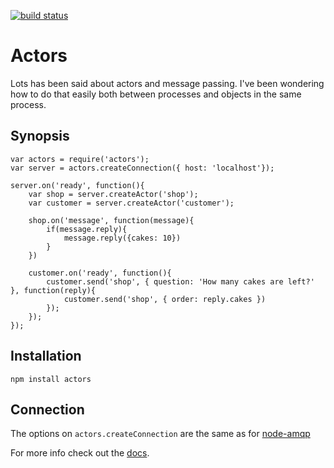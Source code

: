 [![build status](https://secure.travis-ci.org/flashingpumpkin/node-actors.png)](http://travis-ci.org/flashingpumpkin/node-actors)
# Actors

Lots has been said about actors and message passing. I've been wondering
how to do that easily both between processes and objects in the 
same process. 

## Synopsis

    var actors = require('actors');
    var server = actors.createConnection({ host: 'localhost'});
    
    server.on('ready', function(){
        var shop = server.createActor('shop');
        var customer = server.createActor('customer');
        
        shop.on('message', function(message){
            if(message.reply){
                message.reply({cakes: 10})
            }
        })
        
        customer.on('ready', function(){
            customer.send('shop', { question: 'How many cakes are left?' }, function(reply){
                customer.send('shop', { order: reply.cakes })
            });
        });
    });

## Installation

    npm install actors

## Connection

The options on `actors.createConnection` are the same as for [node-amqp](https://github.com/ry/node-amqp)

For more info check out the [docs](http://flashingpumpkin.github.com/node-actors/docs/actors.html).

